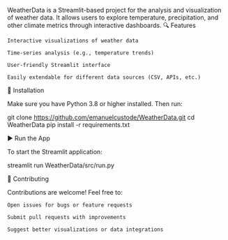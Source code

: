 WeatherData is a Streamlit-based project for the analysis and visualization of weather data. It allows users to explore temperature, precipitation, and other climate metrics through interactive dashboards.
🔍 Features

    Interactive visualizations of weather data

    Time-series analysis (e.g., temperature trends)

    User-friendly Streamlit interface

    Easily extendable for different data sources (CSV, APIs, etc.)


🚀 Installation

Make sure you have Python 3.8 or higher installed. Then run:

git clone https://github.com/emanuelcustode/WeatherData.git
cd WeatherData
pip install -r requirements.txt

▶️ Run the App

To start the Streamlit application:

streamlit run WeatherData/src/run.py


🤝 Contributing

Contributions are welcome! Feel free to:

    Open issues for bugs or feature requests

    Submit pull requests with improvements

    Suggest better visualizations or data integrations


